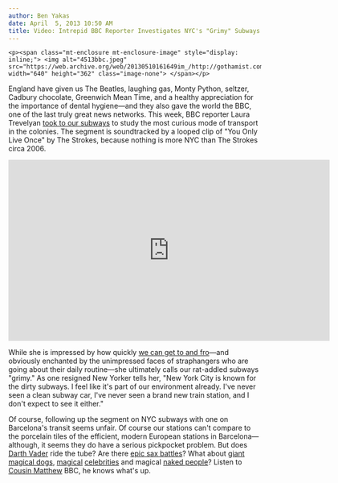 ```yaml
---
author: Ben Yakas
date: April  5, 2013 10:50 AM
title: Video: Intrepid BBC Reporter Investigates NYC's "Grimy" Subways
---
```



	
	
	
	<p><span class="mt-enclosure mt-enclosure-image" style="display: inline;"> <img alt="4513bbc.jpeg" src="https://web.archive.org/web/20130510161649im_/http://gothamist.com/attachments/byakas/4513bbc.jpeg" width="640" height="362" class="image-none"> </span></p>

<p>England have given us The Beatles, laughing gas, Monty Python, seltzer, Cadbury chocolate, Greenwich Mean Time, and a healthy appreciation for the importance of dental hygiene&#x2014;and they also gave the world the BBC, one of the last truly great news networks. This week, BBC reporter Laura Trevelyan <a href="https://web.archive.org/web/20130510161649/http://www.bbc.co.uk/news/world-22023327">took to our subways</a> to study the most curious mode of transport in the colonies. The segment is soundtracked by a looped clip of &quot;You Only Live Once&quot; by The Strokes, because nothing is more NYC than The Strokes circa 2006.</p>

<p><iframe width="640" height="360" src="https://web.archive.org/web/20130510161649if_/http://www.youtube.com/embed/Lkv5bQjGkhc" frameborder="0" allowfullscreen></iframe></p>

<p>While she is impressed by how quickly <a href="https://web.archive.org/web/20130510161649/http://gothamist.com/tags/subway">we can get to and fro</a>&#x2014;and obviously enchanted by the unimpressed faces of straphangers who are going about their daily routine&#x2014;she ultimately calls our rat-addled subways &quot;grimy.&quot; As one resigned New Yorker tells her, &quot;New York City is known for the dirty subways. I feel like it&apos;s part of our environment already. I&apos;ve never seen a clean subway car, I&apos;ve never seen a brand new train station, and I don&apos;t expect to see it either.&quot;</p>

<p>Of course, following up the segment on NYC subways with one on Barcelona&apos;s transit seems unfair. Of course our stations can&apos;t compare to the porcelain tiles of the efficient, modern European stations in Barcelona&#x2014;although, it seems they do have a serious pickpocket problem. But does <a href="https://web.archive.org/web/20130510161649/http://gothamist.com/2013/04/03/photo_darth_vader_takes_the_subway.php">Darth Vader</a> ride the tube? Are there <a href="https://web.archive.org/web/20130510161649/http://gothamist.com/2013/04/01/video_the_most_epic_or_staged_subwa.php">epic sax battles</a>? What about <a href="https://web.archive.org/web/20130510161649/http://gothamist.com/2013/03/21/photos_magical_giant_horse_dog_ride.php#photo-1">giant magical dogs</a>, <a href="https://web.archive.org/web/20130510161649/http://gothamist.com/2013/03/20/anne_hathaway_spotted_on_the_subway.php">magical</a> <a href="https://web.archive.org/web/20130510161649/http://gothamist.com/2013/03/19/michael_cera_spotted_on_the_subway.php">celebrities</a> and magical <a href="https://web.archive.org/web/20130510161649/http://gothamist.com/2013/03/10/nsfw_photo_but_where_does_he_keep_h.php">naked people</a>? Listen to <a href="https://web.archive.org/web/20130510161649/http://gothamist.com/2013/03/24/from_downton_abbey_to_the_f_train_c.php">Cousin Matthew</a> BBC, he knows what&apos;s up.</p>
	
	
	
	
	
